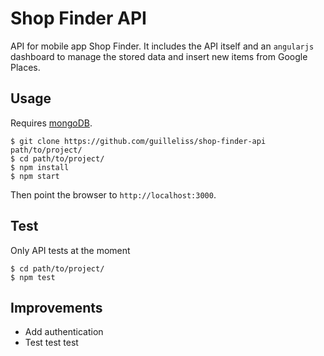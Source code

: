 Shop Finder API
==============

API for mobile app Shop Finder. It includes the API itself and an `angularjs` dashboard to manage the stored data and insert new items from Google Places.

## Usage

Requires [mongoDB](https://www.mongodb.org/).

	$ git clone https://github.com/guilleliss/shop-finder-api path/to/project/
	$ cd path/to/project/
	$ npm install
	$ npm start

Then point the browser to `http://localhost:3000`.

## Test

Only API tests at the moment

	$ cd path/to/project/
	$ npm test

## Improvements

* Add authentication
* Test test test
